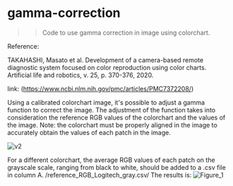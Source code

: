 # gamma-correction
>> Code to use gamma correction in image using colorchart. 

Reference:

TAKAHASHI, Masato et al. Development of a camera-based remote diagnostic system focused on color reproduction using color charts. Artificial life and robotics, v. 25, p. 370-376, 2020.

link: (https://www.ncbi.nlm.nih.gov/pmc/articles/PMC7372208/)


Using a calibrated colorchart image, it's possible to adjust a gamma function to correct the image. 
The adjustment of the function takes into consideration the reference RGB values of the colorchart and the values of the image.
Note: the colorchart must be properly aligned in the image to accurately obtain the values of each patch in the image.

![v2](https://github.com/Photobiomedical-Instrumentation-Group/gamma-correction/assets/32850913/17227fb9-9e57-4779-aa1f-ad2e1d024466)



For a different colorchart, the average RGB values of each patch on the grayscale scale, ranging from black to white, should be added to a .csv file in column A. /reference_RGB_Logitech_gray.csv/
The results is: 
![Figure_1](https://github.com/Photobiomedical-Instrumentation-Group/gamma-correction/assets/32850913/70d005df-2cd0-4a72-b7c5-73ba88076e3c)
